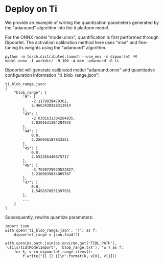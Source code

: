 # Deploy on Ti

We provide an example of writing the quantization parameters generated by the "adaround" algorithm into the ti platform model.

For the ONNX model "model.onnx", quantification is first performed through Dipoorlet. The activation calibration method here uses "mse" and fine-tuning its weights using the "adaround" algorithm.

```
python -m torch.distributed.launch --use_env -m dipoorlet -M model.onnx -I workdir/ -N 100 -A mse -adaround -D ti
```

Dipoorlet will generate calibrated model "adaround.onnx" and quantitative configuration information "ti_blob_range.json":


```
ti_blob_range.json:
{
    "blob_range": {
        "0": [
            -2.1179039478302,
            2.4663430328313014
        ],
        "43": [
            -2.0301631384284935,
            2.0301631384284935
        ],
        "44": [
            0.0,
            2.256936187833351
        ],
        "45": [
            0.0,
            2.552265446675717
        ],
        "46": [
            -3.7930725929523827,
            3.2160835834009767
        ],
        "47": [
            0.0,
            1.5498370531397931
        ],
        ...
    }
}
```

Subsequently, rewrite quantize parameters:

```
import json
with open('ti_blob_range.json', 'r') as f:
    dipoorlet_range = json.load(f)

with open(os.path.join(os.environ.get('TIDL_PATH'), 'utils/tidlModelImport', 'blob_range.txt'), 'w') as f:
    for k, v in dipoorlet_range.items():
        f.write("{} {} {}\n".format(k, v[0], v[1]))
```
